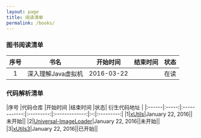 ```yaml
---
layout: page
title: 阅读清单
permalink: /books/
---
```


### 图书阅读清单

|序号	|书名 			                        |开始时间 	|结束时间 		|状态|
|:------:|:-----------------------------------------:|:---------:|:-------------:|:-:|
|1|深入理解Java虚拟机|2016-03-22||在读|

### 代码解析清单

|序号	|代码仓库 			                        	|开始时间 	|结束时间 		|状态| 衍生代码地址 |
|:------|:-----:|:------------:|:---------:|:-------------:|:-:|:---------:|
|1|[xUtils](https://github.com/wyouflf/xUtils)|January 22, 2016||未开始||
|2|[Universal-ImageLoader](https://github.com/nostra13/Android-Universal-Image-Loader)|January 22, 2016||未开始||
|3|[xUtils3](https://github.com/wyouflf/xUtils3)|January 22, 2016||已开始||